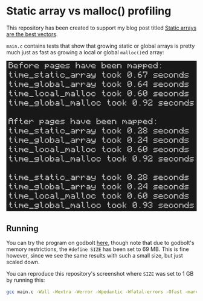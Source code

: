 # Static array vs malloc() profiling

This repository has been created to support my blog post titled [Static arrays are the best vectors](https://mynameistrez.github.io/2024/04/09/static-arrays-are-the-best-vectors.html).

`main.c` contains tests that show that growing static or global arrays is pretty much just as fast as growing a local or global `malloc()`ed array:

![The output after running the program](running.png)

## Running

You can try the program on godbolt [here](https://godbolt.org/#z:OYLghAFBqd5QCxAYwPYBMCmBRdBLAF1QCcAaPECAMzwBtMA7AQwFtMQByARg9KtQYEAysib0QXACx8BBAKoBnTAAUAHpwAMvAFYTStJg1AB9U8lJL6yAngGVG6AMKpaAVxYM9DgDJ4GmADl3ACNMYgkNaQAHVAVCWwZnNw89GLibAV9/IJZQ8K5Ii0wrDIYhAiZiAiT3Ty4ikoTyyoIswJCwiOkFCqqalPqelracvK6ASgtUV2Jkdg4AegWAaiEXYoBPZYVUbYJXKLx0ZYA1IWXnLGXRBmWaBmOAUgAmZ8dvAHlHAGljZQAlL7YIRCYyOZRyAAqAEkALLYYzQgAiL2ejw0AEEXgBmLD3TDLP4fITQgAaYOMQg%2Bcn%2Bjmwyy4AE5GdiNIzvOisZicX5kG4ro9sY4evhUAA6BCC7CcnkMPmuAVCkW0PDBCVSmXPbG8/kEwWOGxsdXY6Xc7lavF%2BAkkgBa9IAbIyNM6XcslstHctYQAhGWY5AISrLYC0VDBMTGSrEJgbR4AVm9tulcZR2N9/sDxGWACoQ2GI1ECMRBemMXEAF6YYwEZboWTGVCFvAsPCVyMAdxjJb9ZYqNmQtemwXowcwBGMxSYUSU6GMSjQDwUEB6xFc1mWhswCiimAHQyqpD2q/Xm%2B3u%2BWDnGy0eAHZS%2BjGcQxzNbhA665h5hxhAHGKCAA3OdzwAWj2Fo/0A%2Bcrxeb0GTFDRMGAxkc2WN8h3ob9fwA4wGHnZZQP3AgIJwqDu25G8UTNXsmH7ZZ/1QI4N2bKshn7SNiGjDYIHoo5oLvP1GVYvABwDIMhOQdjiwTJN41Te8zUEos1xrU8dz3XoCDIrlGT5VBkAAa2MYAx03CB3i%2BX4ASBEEwQhGF4URJFDxee1CPGLSBP4LNl1bKsazwa9sSRZYNBLZYAv1VZoTtMK8BgmC%2BPkxkH3EyT429OKU0C4K4rTATb0orltJXZSmLYM8BwcDy2V0gyjJM5izM%2BH4/kBOkbPBKE4QRZFnOee1L2q7SvNQis/PC7KQtiwLHCimK03C%2BLnm9RL8rZOtBAbJsWzbJhOy2eKgrAtio3SzK5PyiiewfKJiD8AgqAgVFNznPthMkmMN1QVB9OvZ44zFZ4qG2XcBHQBR40cBhUUPYzx0nadMFnecwaXQjD0vdy8vIwrOXEuiGOOF683DWgPq4nj0FWhSSpPZiKrAqpqp00M6rh0zzJaqz2tBTr7J6py/tcjSsfk4aSFG3zqwmwVgtChaIqFObpQVpaVuvfiFIfEmIyjLsE3OybcqSgrrrZWmVPptSLweZnasM9nGs5yy2uBXm7O6xy%2BoGh5RbNxlbvux7nuYozQ1J8mvp%2Bv6AaBkGF3ByHodeWGxwnAxEeR0HF2XDSMd9v2cZ7fHKbKqtWYjFgxFZ7jCep7TRKzbMK7Jwss1l5Yq9oGuk0LoqUqUunyutwi7dZh2GrYJqLNa6z3a6hzeqFtyhofEafLbfzJvl2DFdmmTVeWhKNZNtkW%2BMNuztko3mdNqiB%2BPS3h/PKrsYb8f6oIDnmpdufbIXgW3tBpv08k%2BTAEBz5tz7gJQOghg6vBeufLurMo6/ReLHYGKNFxJxhqOeGGcZxAQTmjPONsqbQKulREuhMy5h3zGTZBela68RPgJHWrciyTUYcgCAvdV7m0Hk/LcI8NJjz0hPL%2BTsf6zx5v/fmXtl4i34YydeY1paKzltNSKB9d5q3rg%2BbW4cCxFivllDuxtLq4xpoIsuDNX5JXtp/b%2BM9uZuzkZ7JeLlgFizXmA6ARiOHEGgQpWBD0noINDuw4w3DUEx0Bpg7Oic4xQ1wXDdOU5CFYPBrnFo%2BdyEeUoUVe6ncmB%2BGYVTVhIS7pwPCctTAXkCRRCYMZBQyxAz/gJKERgJSog7nQCAHBrxgmMheqlPWXFhnEwCeTCAkzQ5IOrkwuZbA6ER24bM5RoT4FomSQwDEVACBhGWE0lpbSmAdOWF024VdelIwGbs1EwzVFSy3h3HeMslZokPr6Za%2Bi2QPlGW9CS4yNkgP%2BWyKZ9CZnDIBfMvSldFk8JhRCyJ0z1nIoDtUsJqJBnPBhYUu%2BGIOCTFoJwOMvBPDcF4KgTgs0dgzDmH9bEPBSAEE0MSyY%2BkQDYhvIDDQ9oAAcjI4zYmxIyAVGhnhSDjPoTgkgKXstIDSjgvAFAgA0Ky9lkw4CwCQJgVQu5XBEDIBQCAlRgAKGUIYYoQgECoHbJSllaAWCHAMKUK1/haC2vtZSrQpBnWus6MgC1zBpx2oIP61ALq6BhACKweYvAA0xuIB8I13qHWKv1buDExALWcF4Fm5A5R8CUt4PwQQIgxDsCkDIQQigVDqA4H63Q9QDBGBAKYYw5gVTBDVZASYjZShqo4MBAA6tXfCo79VFiYJOsIxAJZjr6YYWiY6qA0TEMBedJBWnAQ%2BOuno%2BEq6zElEFZgNgOnUo6RxI4W54CTFXIIZikJvq0D7bMqYDLq0WAICWj1Nq7UZqpaQds0YoicB4CSslCqm3Us4NgA1yAjUS1UAK%2B0wF7SSGDMgAcEAlIMH0leMyh5cCEAljiLg4xeBstg%2BMSYCBMBMCwOED9XLniSDFJIAVUg2SMntM8ZkgqRWyo4PK0gvq4MqosOqzVtHSA6sQCgKNgaTWUCTfQcIwaFChoUOGvgdBDnEDVRAYIirgh%2BEqBsCDvBzPMGIBsD4wRtC7ho06qNbBBAfAYLQKzsHSBYGCK4YAjhq7DpZVgKuRhxB%2BfwE%2BaweAOnDr9YWo18wWX3WKIqnt0Z7OXHmH6oszZrOkGvcEWImAkSYEiyGPwoA5NUAMBak4eBMDtg%2BDuR1ZbZCVvEDW8t8glBqEVS2/QhgTBmH0Kqd9A6mwCGHWOidY7p3RjnRxRdo7l1PoHGujdtAt1raM/hfdTBD3AWPQGWW56EuYCvfO2902GguYSPYB4/Q6ikB8FaUYnR6hpHiAIN7qRYj/YYCMDo%2BRHvxYEM0PoLhah6EsE96HGkwe5B%2Bz%2BlogPBgo6%2B%2BDiQkx6WzGrVBjg5LxOKuVcsVD6HMPYdw/hwjqFSPGqZZR6jWrOXcoFWKZlXBHSSEdDeZ4zpxXSFJaJmDfrlWqpkzRrQdGRPPEl5J9ntHJjXriHYSQQA), though note that due to godbolt's memory restrictions, the `#define SIZE` has been set to 69 MB. This is fine however, since we see the same results with such a small size, but just scaled down.

You can reproduce this repository's screenshot where `SIZE` was set to 1 GB by running this:

```bash
gcc main.c -Wall -Wextra -Werror -Wpedantic -Wfatal-errors -Ofast -march=native && ./a.out
```
